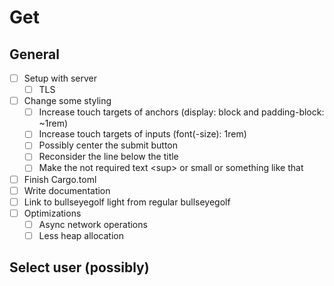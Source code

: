 # Get
## General
- [ ] Setup with server
    - [ ] TLS
- [ ] Change some styling 
    - [ ] Increase touch targets of anchors (display: block and padding-block: ~1rem)
    - [ ] Increase touch targets of inputs (font(-size): 1rem)
    - [ ] Possibly center the submit button
    - [ ] Reconsider the line below the title
    - [ ] Make the not required text \<sup\> or small or something like that
- [ ] Finish Cargo.toml
- [ ] Write documentation
- [ ] Link to bullseyegolf light from regular bullseyegolf
- [ ] Optimizations
    - [ ] Async network operations
    - [ ] Less heap allocation

## Select user (possibly)
